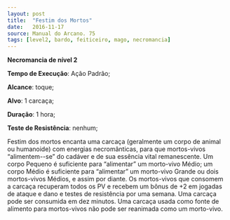 ```yaml
---
layout: post
title:  "Festim dos Mortos"
date:   2016-11-17
source: Manual do Arcano. 75
tags: [level2, bardo, feiticeiro, mago, necromancia]
---
```


**Necromancia de nível 2**

**Tempo de Execução**: Ação Padrão;

**Alcance**: toque;

**Alvo**: 1 carcaça;

**Duração**: 1 hora;

**Teste de Resistência**: nenhum;

Festim dos mortos encanta uma carcaça (geralmente um corpo de animal ou 
humanoide) com energias necromânticas, para que mortos-vivos “alimentem--se” do cadáver e de sua essência vital 
remanescente. Um corpo Pequeno é suficiente para “alimentar” um morto-vivo 
Médio; um corpo Médio é suficiente 
para “alimentar” um morto-vivo Grande ou dois mortos-vivos Médios, e assim 
por diante. Os mortos-vivos que consomem a carcaça recuperam todos os PV 
e recebem um bônus de +2 em jogadas 
de ataque e dano e testes de resistência 
por uma semana. Uma carcaça pode ser 
consumida em dez minutos. Uma carcaça usada como fonte de alimento para 
mortos-vivos não pode ser reanimada 
como um morto-vivo.